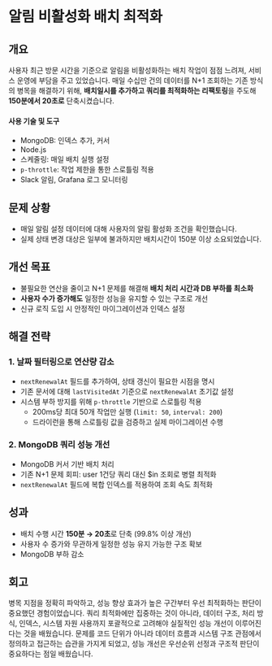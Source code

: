 # 알림 비활성화 배치 최적화

## 개요

사용자 최근 방문 시간을 기준으로 알림을 비활성화하는 배치 작업이 점점 느려져, 서비스 운영에 부담을 주고 있었습니다. 매일 수십만 건의 데이터를 N+1 조회하는 기존 방식의 병목을 해결하기 위해, **배치일시를 추가하고 쿼리를 최적화하는 리팩토링**을 주도해 **150분에서 20초로** 단축시켰습니다.

#### 사용 기술 및 도구

- MongoDB: 인덱스 추가, 커서
- Node.js
- 스케줄링: 매일 배치 실행 설정
- `p-throttle`: 작업 제한을 통한 스로틀링 적용
- Slack 알림, Grafana 로그 모니터링

## 문제 상황

- 매일 알림 설정 데이터에 대해 사용자의 알림 활성화 조건을 확인했습니다.
- 실제 상태 변경 대상은 일부에 불과하지만 배치시간이 150분 이상 소요되었습니다.

## 개선 목표

- 불필요한 연산을 줄이고 N+1 문제를 해결해 **배치 처리 시간과 DB 부하를 최소화**
- **사용자 수가 증가해도** 일정한 성능을 유지할 수 있는 구조로 개선
- 신규 로직 도입 시 안정적인 마이그레이션과 인덱스 설정

## 해결 전략

### 1. 날짜 필터링으로 연산량 감소

- `nextRenewalAt` 필드를 추가하여, 상태 갱신이 필요한 시점을 명시
- 기존 문서에 대해 `lastVisitedAt` 기준으로 `nextRenewalAt` 초기값 설정
- 시스템 부하 방지를 위해 `p-throttle` 기반으로 스로틀링 적용
  - 200ms당 최대 50개 작업만 실행 (`limit: 50`, `interval: 200`)
  - 드라이런을 통해 스로틀링 값을 검증하고 실제 마이그레이션 수행

### 2. MongoDB 쿼리 성능 개선

- MongoDB 커서 기반 배치 처리
- 기존 N+1 문제 회피: user 1건당 쿼리 대신 $in 조회로 병렬 최적화
- `nextRenewalAt` 필드에 복합 인덱스를 적용하여 조회 속도 최적화

## 성과

- 배치 수행 시간 **150분 → 20초**로 단축 (99.8% 이상 개선)
- 사용자 수 증가와 무관하게 일정한 성능 유지 가능한 구조 확보
- MongoDB 부하 감소

## 회고

병목 지점을 정확히 파악하고, 성능 향상 효과가 높은 구간부터 우선 최적화하는 판단이 중요했던 경험이었습니다. 쿼리 최적화에만 집중하는 것이 아니라, 데이터 구조, 처리 방식, 인덱스, 시스템 자원 사용까지 포괄적으로 고려해야 실질적인 성능 개선이 이루어진다는 것을 배웠습니다. 문제를 코드 단위가 아니라 데이터 흐름과 시스템 구조 관점에서 정의하고 접근하는 습관을 가지게 되었고, 성능 개선은 우선순위 선정과 구조적 판단이 중요하다는 점일 배웠습니다.
